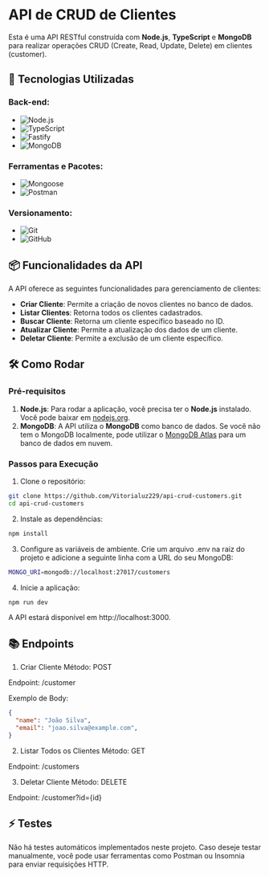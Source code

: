 # API de CRUD de Clientes

Esta é uma API RESTful construída com **Node.js**, **TypeScript** e **MongoDB** para realizar operações CRUD (Create, Read, Update, Delete) em clientes (customer).

## 🚀 Tecnologias Utilizadas

### **Back-end:**
- ![Node.js](https://img.shields.io/badge/node.js-6DA55F?style=for-the-badge&logo=node.js&logoColor=white)
- ![TypeScript](https://img.shields.io/badge/typescript-%23007ACC.svg?style=for-the-badge&logo=typescript&logoColor=white)
- ![Fastify](https://img.shields.io/badge/fastify-%23000000.svg?style=for-the-badge&logo=fastify&logoColor=white)
- ![MongoDB](https://img.shields.io/badge/MongoDB-%234ea94b.svg?style=for-the-badge&logo=mongodb&logoColor=white)

### **Ferramentas e Pacotes:**
- ![Mongoose](https://img.shields.io/badge/Mongoose-%233e1d1d.svg?style=for-the-badge&logo=mongoose&logoColor=white)
- ![Postman](https://img.shields.io/badge/Postman-FF6C37?style=for-the-badge&logo=postman&logoColor=white)

### **Versionamento:**
- ![Git](https://img.shields.io/badge/git-%23F05033.svg?style=for-the-badge&logo=git&logoColor=white)
- ![GitHub](https://img.shields.io/badge/github-%23121011.svg?style=for-the-badge&logo=github&logoColor=white)

## 📦 Funcionalidades da API

A API oferece as seguintes funcionalidades para gerenciamento de clientes:

- **Criar Cliente**: Permite a criação de novos clientes no banco de dados.
- **Listar Clientes**: Retorna todos os clientes cadastrados.
- **Buscar Cliente**: Retorna um cliente específico baseado no ID.
- **Atualizar Cliente**: Permite a atualização dos dados de um cliente.
- **Deletar Cliente**: Permite a exclusão de um cliente específico.

## 🛠️ Como Rodar

### Pré-requisitos

1. **Node.js**: Para rodar a aplicação, você precisa ter o **Node.js** instalado. Você pode baixar em [nodejs.org](https://nodejs.org/).
2. **MongoDB**: A API utiliza o **MongoDB** como banco de dados. Se você não tem o MongoDB localmente, pode utilizar o [MongoDB Atlas](https://www.mongodb.com/cloud/atlas) para um banco de dados em nuvem.

### Passos para Execução

1. Clone o repositório:

```bash
git clone https://github.com/Vitorialuz229/api-crud-customers.git
cd api-crud-customers
```

2. Instale as dependências:
   
```bash
npm install
```

3. Configure as variáveis de ambiente. Crie um arquivo .env na raiz do projeto e adicione a seguinte linha com a URL do seu MongoDB:
```bash
MONGO_URI=mongodb://localhost:27017/customers
```

4. Inicie a aplicação:
```bash
npm run dev
```
A API estará disponível em http://localhost:3000.

## 📚 Endpoints
1. Criar Cliente
Método: POST

Endpoint: /customer

Exemplo de Body:
```json
{
  "name": "João Silva",
  "email": "joao.silva@example.com",
}
```

2. Listar Todos os Clientes
Método: GET

Endpoint: /customers

3. Deletar Cliente
Método: DELETE

Endpoint: /customer?id={id}

## ⚡ Testes
Não há testes automáticos implementados neste projeto. Caso deseje testar manualmente, você pode usar ferramentas como Postman ou Insomnia para enviar requisições HTTP.
